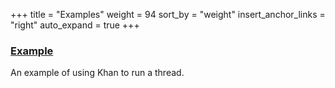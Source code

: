 +++
title = "Examples"
weight = 94
sort_by = "weight"
insert_anchor_links = "right"
auto_expand = true
+++

### [Example](/system/kernel/iris/examples/example)

An example of using Khan to run a thread.
